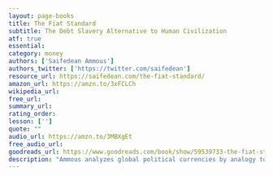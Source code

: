 ```yaml
---
layout: page-books
title: The Fiat Standard
subtitle: The Debt Slavery Alternative to Human Civilization
atf: true
essential: 
category: money
authors: ['Saifedean Ammous']
authors_twitter: ['https://twitter.com/saifedean']
resource_url: https://saifedean.com/the-fiat-standard/
amazon_url: https://amzn.to/3xFCLCh
wikipedia_url: 
free_url: 
summary_url: 
rating_order: 
lesson: ['']
quote: ""
audio_url: https://amzn.to/3MBXgEt
free_audio_url: 
goodreads_url: https://www.goodreads.com/book/show/59539733-the-fiat-standard
description: "Ammous analyzes global political currencies by analogy to bitcoin: how they're 'mined' whenever government-guaranteed entities create loans, their lack of inherent restraints on inflation, and the rampant government intervention that has resulted in heavy, devastating, and persistent distortions to global markets for food, fuel, science, and education.  Through these comparisons, Ammous demonstrates that bitcoin could be our next step forward—providing high salability across space, just like the fiat system, but without the unchecked fiat-denominated debt. Rather than a messy hyperinflationary collapse, the rise of bitcoin could look like a debt jubilee and an orderly upgrade to the world's monetary operating system, revolutionizing global capital and energy markets."
---
```

